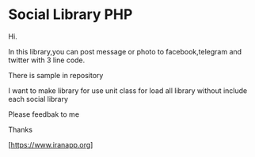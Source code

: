 # Social Library PHP

Hi.

In this library,you can post message or photo to facebook,telegram and twitter with 3 line code.

There is sample in repository

I want to make library for use unit class for load all library without include each social library

Please feedbak to me

Thanks

[https://www.iranapp.org]
